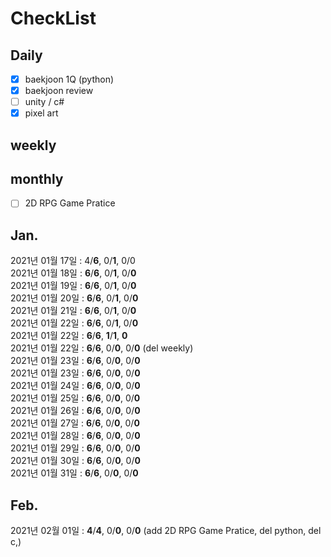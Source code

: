 # CheckList
## Daily
- [x] baekjoon 1Q (python)
- [x] baekjoon review
- [ ] unity / c#
- [x] pixel art

## weekly

## monthly
- [ ] 2D RPG Game Pratice

## Jan.
2021년 01월 17일 : 4/**6**, 0/**1**, 0/0 <br>
2021년 01월 18일 : **6**/**6**, 0/**1**, 0/**0** <br>
2021년 01월 19일 : **6**/**6**, 0/**1**, 0/**0** <br>
2021년 01월 20일 : **6**/**6**, 0/**1**, 0/**0** <br>
2021년 01월 21일 : **6**/**6**, 0/**1**, 0/**0** <br> 
2021년 01월 22일 : **6**/**6**, 0/**1**, 0/**0** <br> 
2021년 01월 22일 : **6**/**6**, **1**/**1**, **0** <br>
2021년 01월 22일 : **6**/**6**, 0/**0**, 0/**0** (del weekly) <br>
2021년 01월 23일 : **6**/**6**, 0/**0**, 0/**0** <br>
2021년 01월 23일 : **6**/**6**, 0/**0**, 0/**0** <br>
2021년 01월 24일 : **6**/**6**, 0/**0**, 0/**0** <br>
2021년 01월 25일 : **6**/**6**, 0/**0**, 0/**0** <br>
2021년 01월 26일 : **6**/**6**, 0/**0**, 0/**0** <br>
2021년 01월 27일 : **6**/**6**, 0/**0**, 0/**0** <br>
2021년 01월 28일 : **6**/**6**, 0/**0**, 0/**0** <br>
2021년 01월 29일 : **6**/**6**, 0/**0**, 0/**0** <br>
2021년 01월 30일 : **6**/**6**, 0/**0**, 0/**0** <br>
2021년 01월 31일 : **6**/**6**, 0/**0**, 0/**0** <br>

## Feb.
2021년 02월 01일 : **4**/**4**, 0/**0**, 0/**0** (add 2D RPG Game Pratice, del python, del c,) <br>
